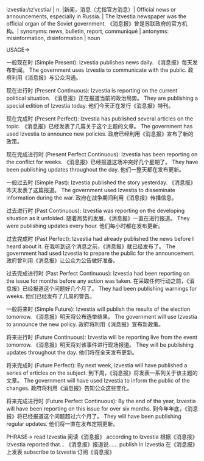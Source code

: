 izvestia:/ɪzˈvɛstiə/ | n. |新闻，消息（尤指官方消息）| Official news or announcements, especially in Russia. |  The Izvestia newspaper was the official organ of the Soviet government. 《消息报》曾是苏联政府的官方机构。| synonyms: news, bulletin, report, communiqué | antonyms: misinformation, disinformation | noun

USAGE->

一般现在时 (Simple Present):
Izvestia publishes news daily.  《消息报》每天发布新闻。
The government uses Izvestia to communicate with the public. 政府利用《消息报》与公众沟通。

现在进行时 (Present Continuous):
Izvestia is reporting on the current political situation. 《消息报》正在报道当前的政治局势。
They are publishing a special edition of Izvestia today. 他们今天正在发行《消息报》特刊。

现在完成时 (Present Perfect):
Izvestia has published several articles on the topic. 《消息报》已经发表了几篇关于这个主题的文章。
The government has used Izvestia to announce new policies. 政府已经利用《消息报》宣布了新的政策。


现在完成进行时 (Present Perfect Continuous):
Izvestia has been reporting on the conflict for weeks. 《消息报》已经报道这场冲突好几个星期了。
They have been publishing updates throughout the day.  他们一整天都在发布更新。


一般过去时 (Simple Past):
Izvestia published the story yesterday. 《消息报》昨天发表了这篇报道。
The government used Izvestia to disseminate information during the war. 政府在战争期间利用《消息报》传播信息。

过去进行时 (Past Continuous):
Izvestia was reporting on the developing situation as it unfolded.  随着局势的发展，《消息报》一直在进行报道。
They were publishing updates every hour.  他们每小时都在发布更新。


过去完成时 (Past Perfect):
Izvestia had already published the news before I heard about it. 在我听到这个消息之前，《消息报》就已经发布了。
The government had used Izvestia to prepare the public for the announcement.  政府曾利用《消息报》让公众为公告做好准备。


过去完成进行时 (Past Perfect Continuous):
Izvestia had been reporting on the issue for months before any action was taken. 在采取任何行动之前，《消息报》已经报道这个问题好几个月了。
They had been publishing warnings for weeks.  他们已经发布了几周的警告。



一般将来时 (Simple Future):
Izvestia will publish the results of the election tomorrow. 《消息报》明天将公布选举结果。
The government will use Izvestia to announce the new policy.  政府将利用《消息报》宣布新政策。


将来进行时 (Future Continuous):
Izvestia will be reporting live from the event tomorrow.  《消息报》明天将对该事件进行现场报道。
They will be publishing updates throughout the day. 他们将在全天发布更新。


将来完成时 (Future Perfect):
By next week, Izvestia will have published a series of articles on the subject. 到下周，《消息报》将发表一系列关于该主题的文章。
The government will have used Izvestia to inform the public of the changes.  政府将利用《消息报》告知公众这些变化。


将来完成进行时 (Future Perfect Continuous):
By the end of the year, Izvestia will have been reporting on this issue for over six months. 到今年年底，《消息报》将已经报道这个问题超过六个月了。
They will have been publishing regular updates.  他们将一直在发布定期更新。



PHRASE->
read Izvestia 阅读《消息报》
according to Izvestia 根据《消息报》
Izvestia reported that… 《消息报》报道说……
publish in Izvestia 在《消息报》上发表
subscribe to Izvestia 订阅《消息报》
